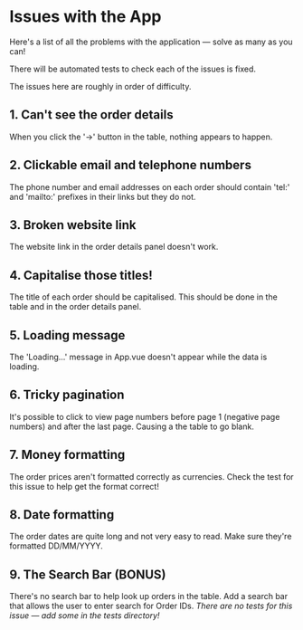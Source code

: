 # Issues with the App

Here's a list of all the problems with the application — solve as many as you can!

There will be automated tests to check each of the issues is fixed.

The issues here are roughly in order of difficulty.

## 1. Can't see the order details

When you click the '->' button in the table, nothing appears to happen.

## 2. Clickable email and telephone numbers

The phone number and email addresses on each order should contain 'tel:' and 'mailto:' prefixes in their links but they do not.

## 3. Broken website link

The website link in the order details panel doesn't work.

## 4. Capitalise those titles!

The title of each order should be capitalised. This should be done in the table and in the order details panel.

## 5. Loading message

The 'Loading...' message in App.vue doesn't appear while the data is loading.

## 6. Tricky pagination

It's possible to click to view page numbers before page 1 (negative page numbers) and after the last page. Causing a the table to go blank.

## 7. Money formatting

The order prices aren't formatted correctly as currencies. Check the test for this issue to help get the format correct!

## 8. Date formatting

The order dates are quite long and not very easy to read. Make sure they're formatted DD/MM/YYYY.

## 9. The Search Bar (BONUS)

There's no search bar to help look up orders in the table. Add a search bar that allows the user to enter search for Order IDs. _There are no tests for this issue — add some in the tests directory!_
